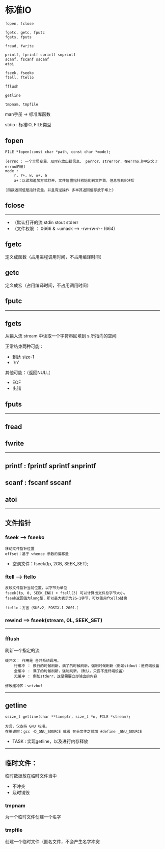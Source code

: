 # 标准IO

```c
fopen, fclose

fgetc, getc, fputc
fgets, fputs

fread, fwrite

printf, fprintf sprintf snprintf  
scanf, fscanf sscanf
atoi

fseek, fseeko
ftell, ftello

fflush

getline

tmpnam, tmpfile
```



man手册 -> 标准库函数

stdio : 标准IO, FILE类型

## fopen
```
FILE *fopen(const char *path, const char *mode);

(errno : 一个全局变量，及时存放出错信息， perror，strerror. 在errno.h中定义了errno的值)
mode :
	r, r+, w, w+, a
	a+：以读和追加方式打开，文件位置指针初始化到文件首，但总写到EOF后
		
(函数返回值是指针变量，并且有逆操作 多半其返回值存放于堆上)
```

## fclose 



---

- （默认打开的流 stdin stout stderr
- （文件权限 ： 0666 & ~umask  -->  -rw-rw-r-- (664)



## fgetc
定义成函数（占用进程调用时间，不占用编译时间）

## getc
定义成宏（占用编译时间，不占用调用时间）

## fputc



---

## fgets

从输入流 stream 中读取一个字符串回填到 s 所指向的空间

正常结束两种可能：
- 到达 size-1
- '\n'

其他可能：（返回NULL）

- EOF
- 出错

## fputs



---
## fread
## fwrite



---

## printf : fprintf sprintf snprintf  
## scanf : fscanf sscanf

## atoi

---

## 文件指针
### fseek --> fseeko
	移动文件指针位置
	offset：基于 whence 参数的偏移量

- 空洞文件：fseek(fp, 2GB, SEEK_SET);

### ftell --> ftello
	反映文件指针当前位置，以字节为单位
	fseek(fp, 0, SEEK_END) + ftell(3) 可以计算出文件总字节大小。
	fseek返回值为long型，所以最大表示为2G-1字节，可以使用ftello替换
	
	ftello：方言（SUSv2, POSIX.1-2001.）

### rewind ==> fseek(stream, 0L, SEEK_SET)

---

### fflush
刷新一个指定的流



```	
缓冲区： 作用是 合并系统调用，
	行缓冲 ： 换行的时候刷新，满了的时候刷新，强制时候刷新（例如stdout：是终端设备
	全缓冲 ： 满了的时候刷新，强制刷新，（默认，只要不是终端设备）
	无缓冲 ： 例如stderr，这是需要立即输出的内容

修改缓冲区：setvbuf
```

---

## getline
```
ssize_t getline(char **lineptr, size_t *n, FILE *stream);

方言，仅支持 GNU 标准。
在编译时：gcc -D_GNU_SOURCE 或者 在头文件之前加 #define _GNU_SOURCE
```
- TASK : 实现getline，以及进行内存释放



---

## 临时文件：
临时数据放在临时文件当中
-  不冲突
- 及时销毁
		
### tmpnam
为一个临时文件创建一个名字
### tmpfile
创建一个临时文件（匿名文件，不会产生名字冲突



